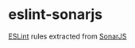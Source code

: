 # eslint-sonarjs
[ESLint](https://github.com/eslint/eslint) rules extracted from [SonarJS](https://github.com/SonarSource/SonarJS)
